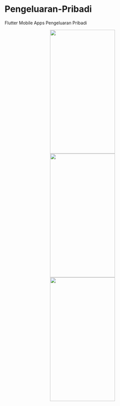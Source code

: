 # Pengeluaran-Pribadi
Flutter Mobile Apps Pengeluaran Pribadi 

<p align="center">
  <img width="210px" height="400px" hspace="25" src="https://user-images.githubusercontent.com/17192766/81887039-7fe60400-95c8-11ea-80cb-72e540974c2b.jpg">

  <img width="210px" height="400px" hspace="25" src="https://user-images.githubusercontent.com/17192766/81887061-8eccb680-95c8-11ea-9a59-390977e361b2.jpg">
  
  <img width="210px" height="400px" hspace="25" src="https://user-images.githubusercontent.com/17192766/81887080-95f3c480-95c8-11ea-9025-7418108c4732.jpg">
</p>
